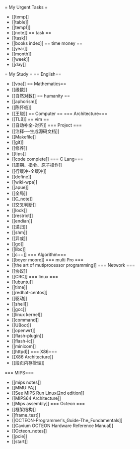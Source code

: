 = My Urgent Tasks =
* [[temp]]
* [[table]]
* [[temp1]]
* [[note]]
== task ==
* [[task]]
* [[books index]]
== time money ==
* [[year]]
* [[month]]
* [[week]]
* [[day]]

= My Study =
== English==
* [[voa]]
== Mathematics==
* [[级数]]
* [[自然对数]]
== humanity  ==
* [[aphorism]]
* [[陈怀临]] 
* [[王聪]]
== Computer ==
=== Architecture===
* [[TLB]]
== vim ==
* [[自动补全-对齐]]
=== Project ===
* [[注释---生成源码文档]]
* [[Makefile]]
* [[git]]
* [[修养]]
* [[tips]]
* [[code complete]]
=== C Lang===
* [[周期、指令、原子操作]]
* [[行缓冲-全缓冲]]
* [[define]]
* [[wiki-wpa]]
* [[apue]]
* [[全局]]
* [[C_note]]
* [[交叉判断]]
* [[lock]]
* [[restrict]]
* [[endian]]
* [[递归]]
* [[shm]]
* [[异或]]
* [[go]]
* [[libc]]
* [[c++]]
=== Algorithm===
* [[boyer moore]]
=== multi Pro ===
* [[the art of mutiprocessor programming]]
=== Network ===
* [[协议]]
* [[CRC]]
=== linux ===
* [[ubuntu]]
* [[time]]
* [[redhat-centos]]
* [[驱动]]
* [[shell]]
* [[gcc]]
* [[linux kernel]]
* [[command]]
* [[UBoot]]
* [[openwrt]]
* [[flash-plugin]]
* [[flash-ic]]
* [[minicom]]
* [[httpd]]
=== X86===
* [[X86 Architecture]]
* [[段页内存管理]]

=== MIPS===
* [[mips notes]]
* [[MMU PA]]
* [[See MIPS Run Linux(2nd edition]]
* [[MIPS64 Architecture]]
* [[Mips assembly]]
=== Octeon ===
* [[框架结构]]
* [[frame_test]]
* [[OCTEON-Programmer's_Guide-The_Fundamentals]]
* [[Cavium OCTEON Hardware Reference Manual]]
* [[Octeon_notes]]
* [[pcie]]
* [[start]]
